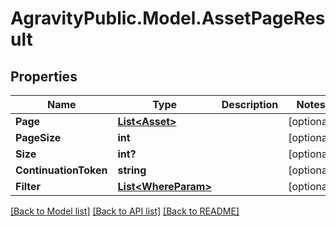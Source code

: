 
# AgravityPublic.Model.AssetPageResult

## Properties

Name | Type | Description | Notes
------------ | ------------- | ------------- | -------------
**Page** | [**List&lt;Asset&gt;**](Asset.md) |  | [optional] 
**PageSize** | **int** |  | [optional] 
**Size** | **int?** |  | [optional] 
**ContinuationToken** | **string** |  | [optional] 
**Filter** | [**List&lt;WhereParam&gt;**](WhereParam.md) |  | [optional] 

[[Back to Model list]](../README.md#documentation-for-models)
[[Back to API list]](../README.md#documentation-for-api-endpoints)
[[Back to README]](../README.md)

